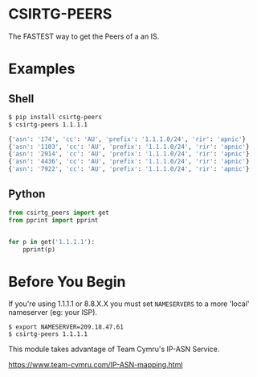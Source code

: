 # CSIRTG-PEERS

The FASTEST way to get the Peers of a an IS.

# Examples
## Shell
```bash
$ pip install csirtg-peers
$ csirtg-peers 1.1.1.1

{'asn': '174', 'cc': 'AU', 'prefix': '1.1.1.0/24', 'rir': 'apnic'}
{'asn': '1103', 'cc': 'AU', 'prefix': '1.1.1.0/24', 'rir': 'apnic'}
{'asn': '2914', 'cc': 'AU', 'prefix': '1.1.1.0/24', 'rir': 'apnic'}
{'asn': '4436', 'cc': 'AU', 'prefix': '1.1.1.0/24', 'rir': 'apnic'}
{'asn': '7922', 'cc': 'AU', 'prefix': '1.1.1.0/24', 'rir': 'apnic'}
```

## Python
```python
from csirtg_peers import get
from pprint import pprint


for p in get('1.1.1.1'):
    pprint(p)
```

# Before You Begin
If you're using 1.1.1.1 or 8.8.X.X you must set `NAMESERVERS` to a more 'local' nameserver (eg: your ISP).

```shell
$ export NAMESERVER=209.18.47.61
$ csirtg-peers 1.1.1.1
```

This module takes advantage of Team Cymru's IP-ASN Service. 

https://www.team-cymru.com/IP-ASN-mapping.html
